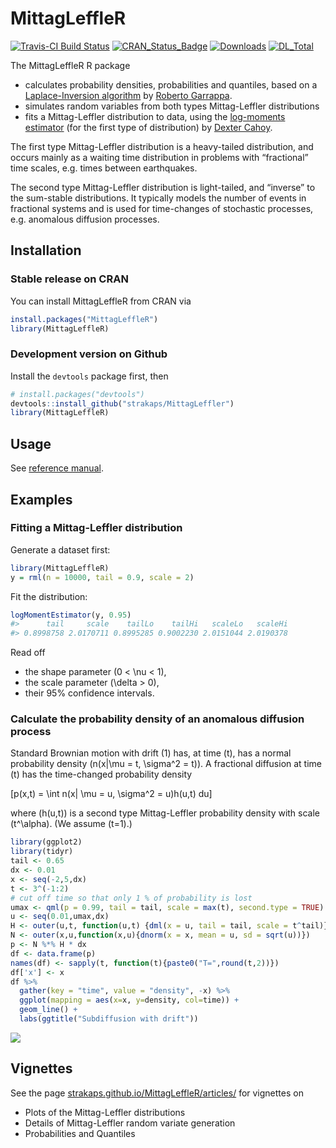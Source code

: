 
<!-- README.md is generated from README.Rmd. Please edit that file -->

# MittagLeffleR

[![Travis-CI Build
Status](https://api.travis-ci.org/strakaps/MittagLeffleR.svg?branch=master)](https://travis-ci.org/strakaps/MittagLeffleR)
[![CRAN\_Status\_Badge](http://www.r-pkg.org/badges/version/MittagLeffleR)](https://cran.r-project.org/package=MittagLeffleR)
[![Downloads](http://cranlogs.r-pkg.org/badges/MittagLeffleR)](https://cran.r-project.org/package=MittagLeffleR)
[![DL\_Total](http://cranlogs.r-pkg.org/badges/grand-total/MittagLeffleR?color=blue)](https://cran.r-project.org/package=MittagLeffleR)

The MittagLeffleR R package

  - calculates probability densities, probabilities and quantiles, based
    on a  
    [Laplace-Inversion
    algorithm](https://au.mathworks.com/matlabcentral/fileexchange/48154-the-mittag-leffler-function)
    by [Roberto Garrappa](https://twitter.com/rgarrappa/).
  - simulates random variables from both types Mittag-Leffler
    distributions
  - fits a Mittag-Leffler distribution to data, using the [log-moments
    estimator](https://doi.org/10.1080/03610918.2011.640094) (for the
    first type of distribution) by [Dexter
    Cahoy](https://www.uhd.edu/academics/sciences/mathematics-statistics/Pages/bio-cahoyd.aspx).

The first type Mittag-Leffler distribution is a heavy-tailed
distribution, and occurs mainly as a waiting time distribution in
problems with “fractional” time scales, e.g. times between earthquakes.

The second type Mittag-Leffler distribution is light-tailed, and
“inverse” to the sum-stable distributions. It typically models the
number of events in fractional systems and is used for time-changes of
stochastic processes, e.g. anomalous diffusion processes.

## Installation

### Stable release on CRAN

You can install MittagLeffleR from CRAN via

``` r
install.packages("MittagLeffleR")
library(MittagLeffleR)
```

### Development version on Github

Install the `devtools` package first, then

``` r
# install.packages("devtools")
devtools::install_github("strakaps/MittagLeffler")
library(MittagLeffleR)
```

## Usage

See [reference
manual](https://strakaps.github.io/MittagLeffleR/reference/index.html).

## Examples

### Fitting a Mittag-Leffler distribution

Generate a dataset first:

``` r
library(MittagLeffleR)
y = rml(n = 10000, tail = 0.9, scale = 2)
```

Fit the distribution:

``` r
logMomentEstimator(y, 0.95)
#>      tail     scale    tailLo    tailHi   scaleLo   scaleHi 
#> 0.8998758 2.0170711 0.8995285 0.9002230 2.0151044 2.0190378
```

Read off

  - the shape parameter \(0 < \nu < 1\),
  - the scale parameter \(\delta > 0\),
  - their 95% confidence intervals.

### Calculate the probability density of an anomalous diffusion process

Standard Brownian motion with drift \(1\) has, at time \(t\), has a
normal probability density \(n(x|\mu = t, \sigma^2 = t)\). A fractional
diffusion at time \(t\) has the time-changed probability density

\[p(x,t) = \int n(x| \mu = u, \sigma^2 = u)h(u,t) du\]

where \(h(u,t)\) is a second type Mittag-Leffler probability density
with scale \(t^\alpha\). (We assume \(t=1\).)

``` r
library(ggplot2)
library(tidyr)
tail <- 0.65
dx <- 0.01
x <- seq(-2,5,dx)
t <- 3^(-1:2)
# cut off time so that only 1 % of probability is lost
umax <- qml(p = 0.99, tail = tail, scale = max(t), second.type = TRUE)
u <- seq(0.01,umax,dx)
H <- outer(u,t, function(u,t) {dml(x = u, tail = tail, scale = t^tail)})
N <- outer(x,u,function(x,u){dnorm(x = x, mean = u, sd = sqrt(u))})
p <- N %*% H * dx
df <- data.frame(p)
names(df) <- sapply(t, function(t){paste0("T=",round(t,2))})
df['x'] <- x
df %>% 
  gather(key = "time", value = "density", -x) %>%
  ggplot(mapping = aes(x=x, y=density, col=time)) + 
  geom_line() + 
  labs(ggtitle("Subdiffusion with drift"))
```

![](README-CTRW-limit-1.png)<!-- -->

## Vignettes

See the page
[strakaps.github.io/MittagLeffleR/articles/](https://strakaps.github.io/MittagLeffleR/articles/)
for vignettes on

  - Plots of the Mittag-Leffler distributions
  - Details of Mittag-Leffler random variate generation
  - Probabilities and Quantiles
